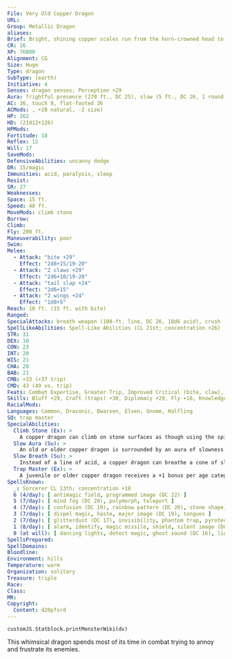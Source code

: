 ```yaml
---
File: Very Old Copper Dragon
URL: 
Group: Metallic Dragon
aliases: 
Brief: Bright, shining copper scales run from the horn-crowned head to the ridged tail of this long-winged dragon.
CR: 16
XP: 76800
Alignment: CG
Size: Huge
Type: dragon
SubType: (earth)
Initiative: 4
Senses: dragon senses; Perception +29
Aura: frightful presence (270 ft., DC 25), slow (5 ft., DC 26, 1 round)
AC: 36, touch 8, flat-footed 36
ACMods: , +28 natural, -2 size)
HP: 262
HD: (21d12+126)
HPMods: 
Fortitude: 18
Reflex: 12
Will: 17
SaveMods: 
DefensiveAbilities: uncanny dodge
DR: 15/magic
Immunities: acid, paralysis, sleep
Resist: 
SR: 27
Weaknesses: 
Space: 15 ft.
Speed: 40 ft.
MoveMods: climb stone
Burrow: 
Climb: 
Fly: 200 ft.
Maneuverability: poor
Swim: 
Melee: 
  - Attack: "bite +29"
    Effect: "2d8+15/19-20"
  - Attack: "2 claws +29"
    Effect: "2d6+10/19-20"
  - Attack: "tail slap +24"
    Effect: "2d6+15"
  - Attack: "2 wings +24"
    Effect: "1d8+5"
Reach: 10 ft. (15 ft. with bite)
Ranged: 
SpecialAttacks: breath weapon (100-ft. line, DC 26, 18d6 acid), crush (2d8+15, DC 26), slow breath
SpellLikeAbilities: Spell-Like Abilities (CL 21st; concentration +26)  At will- grease (DC 16), hideous laughter (DC 17), stone shape, transmute mud to rock, transmute rock to mud
STR: 31
DEX: 10
CON: 23
INT: 20
WIS: 21
CHA: 20
BAB: 21
CMB: +33 (+37 trip)
CMD: 43 (49 vs. trip)
Feats: Combat Expertise, Greater Trip, Improved Critical (bite, claw), Improved Initiative, Improved Trip, Improved Vital Strike, Power Attack, Quicken Spell, Spell Focus (Illusion), Vital Strike
Skills: Bluff +29, Craft (traps) +38, Diplomacy +29, Fly +16, Knowledge (geography) +29, Knowledge (history) +29, Perception +29 (+38 vs. traps), Perform (comedy) +26, Sense Motive +29, Stealth +16, Use Magic Device +29
RacialMods: 
Languages: Common, Draconic, Dwarven, Elven, Gnome, Halfling
SQ: trap master
SpecialAbilities:
  Climb Stone (Ex): >
    A copper dragon can climb on stone surfaces as though using the spider climb spell.
  Slow Aura (Su): >
    An old or older copper dragon is surrounded by an aura of slowness. All creatures within 5 feet of the dragon must make a Will save or be affected as per slow for 1 round. An ancient dragon's aura extends to 10 feet. For great wyrm copper dragons, those opponents that fail their saves are slowed for 1d4 rounds. The DC of this save is equal to the dragon's breath weapon. A copper dragon can suppress or activate this aura at will as a free action.
  Slow Breath (Su): >
    Instead of a line of acid, a copper dragon can breathe a cone of slowing gas. Those in the cone must make a Fortitude save or be slowed (as per the spell slow) for 1d6 rounds plus 1 round per age category of the dragon.
  Trap Master (Ex): >
    A juvenile or older copper dragon receives a +1 bonus per age category on Craft (traps) and Perception checks made to locate a trap. Upon becoming a mature adult, he can also use Disable Device to disarm magic traps as if he had the rogue's Trapfinding class feature.
SpellsKnown:
  _: Sorcerer CL 13th; concentration +18
  6 (4/day): [ antimagic field, programmed image (DC 22) ]
  5 (7/day): [ mind fog (DC 20), polymorph, teleport ]
  4 (7/day): [ confusion (DC 19), rainbow pattern (DC 20), stone shape, stoneskin ]
  3 (7/day): [ dispel magic, haste, major image (DC 19), tongues ]
  2 (7/day): [ glitterdust (DC 17), invisibility, phantom trap, pyrotechnics, see invisibility ]
  1 (8/day): [ alarm, identify, magic missile, shield, silent image (DC 17) ]
  0 (at will): [ dancing lights, detect magic, ghost sound (DC 16), light, mage hand, message, open/close, prestidigitation, read magic ]
SpellsPrepared: 
SpellDomains: 
Bloodline: 
Environment: hills
Temperature: warm
Organization: solitary
Treasure: triple
Race: 
Class: 
MR: 
Copyright:
  Content: d20pfsrd
---
```

```dataviewjs
customJS.Statblock.printMonsterWiki(dv)
```
This whimsical dragon spends most of its time in combat trying to annoy and frustrate its enemies.
